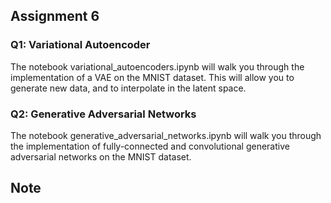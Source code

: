 ## Assignment 6
### Q1: Variational Autoencoder
The notebook variational_autoencoders.ipynb will walk you through the implementation of a VAE on the MNIST dataset. This will allow you to generate new data, and to interpolate in the latent space.
### Q2: Generative Adversarial Networks 
The notebook generative_adversarial_networks.ipynb will walk you through the implementation of fully-connected and convolutional generative adversarial networks on the MNIST dataset.

## Note
